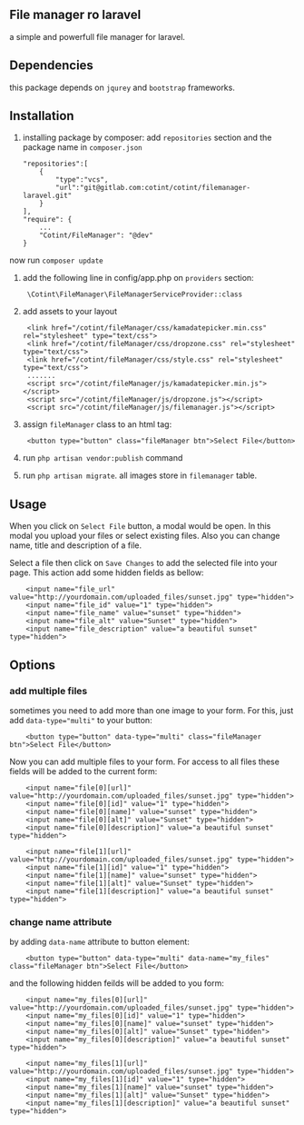 ## File manager ro laravel

a simple and powerfull file manager for laravel. 

## Dependencies

this package depends on `jqurey` and `bootstrap` frameworks. 

## Installation

1. installing package by composer:
add `repositories` section and the package name in `composer.json` 

    ```
    "repositories":[
        {
            "type":"vcs",
            "url":"git@gitlab.com:cotint/cotint/filemanager-laravel.git"
        }
    ],
    "require": {
        ...
        "Cotint/FileManager": "@dev"
    }
    ```
    
now run `composer update`

1. add the following line in config/app.php on `providers` section:

        \Cotint\FileManager\FileManagerServiceProvider::class
        

2. add assets to your layout
        
        <link href="/cotint/fileManager/css/kamadatepicker.min.css" rel="stylesheet" type="text/css">
        <link href="/cotint/fileManager/css/dropzone.css" rel="stylesheet" type="text/css">
        <link href="/cotint/fileManager/css/style.css" rel="stylesheet" type="text/css">
        .......
        <script src="/cotint/fileManager/js/kamadatepicker.min.js"></script>
        <script src="/cotint/fileManager/js/dropzone.js"></script>
        <script src="/cotint/fileManager/js/filemanager.js"></script>
        
3. assign `fileManager` class to an html tag:
 
        <button type="button" class="fileManager btn">Select File</button>

4. run `php artisan vendor:publish` command

5. run `php artisan migrate`. all images store in `filemanager` table.

## Usage

When you click on `Select File` button, a modal would be open. In this modal you upload your files or select existing files. Also you can change name, title and description of 
a file. 

Select a file then click on `Save Changes` to add the selected file into your page. This action add some hidden fields as bellow:

        <input name="file_url" value="http://yourdomain.com/uploaded_files/sunset.jpg" type="hidden">
        <input name="file_id" value="1" type="hidden">
        <input name="file_name" value="sunset" type="hidden">
        <input name="file_alt" value="Sunset" type="hidden"> 
        <input name="file_description" value="a beautiful sunset" type="hidden">

## Options

### add multiple files

sometimes you need to add more than one image to your form. For this, just add `data-type="multi"` to your button:

        <button type="button" data-type="multi" class="fileManager btn">Select File</button>

Now you can add multiple files to your form. For access to all files these fields will be added to the current form:

        <input name="file[0][url]" value="http://yourdomain.com/uploaded_files/sunset.jpg" type="hidden">
        <input name="file[0][id]" value="1" type="hidden">
        <input name="file[0][name]" value="sunset" type="hidden">
        <input name="file[0][alt]" value="Sunset" type="hidden"> 
        <input name="file[0][description]" value="a beautiful sunset" type="hidden">
        
        <input name="file[1][url]" value="http://yourdomain.com/uploaded_files/sunset.jpg" type="hidden">
        <input name="file[1][id]" value="1" type="hidden">
        <input name="file[1][name]" value="sunset" type="hidden">
        <input name="file[1][alt]" value="Sunset" type="hidden"> 
        <input name="file[1][description]" value="a beautiful sunset" type="hidden">


### change name attribute

by adding `data-name` attribute to button element:

        <button type="button" data-type="multi" data-name="my_files" class="fileManager btn">Select File</button>
        
and the following hidden feilds will be added to you form:

        <input name="my_files[0][url]" value="http://yourdomain.com/uploaded_files/sunset.jpg" type="hidden">
        <input name="my_files[0][id]" value="1" type="hidden">
        <input name="my_files[0][name]" value="sunset" type="hidden">
        <input name="my_files[0][alt]" value="Sunset" type="hidden"> 
        <input name="my_files[0][description]" value="a beautiful sunset" type="hidden">
        
        <input name="my_files[1][url]" value="http://yourdomain.com/uploaded_files/sunset.jpg" type="hidden">
        <input name="my_files[1][id]" value="1" type="hidden">
        <input name="my_files[1][name]" value="sunset" type="hidden">
        <input name="my_files[1][alt]" value="Sunset" type="hidden"> 
        <input name="my_files[1][description]" value="a beautiful sunset" type="hidden">
